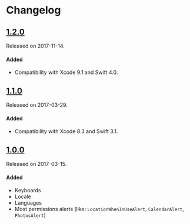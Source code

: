# Changelog

## [1.2.0](https://github.com/PGSSoft/AutoMate-ModelGenie/releases/tag/1.2.0)
Released on 2017-11-14.

#### Added
- Compatibility with Xcode 9.1 and Swift 4.0.

## [1.1.0](https://github.com/PGSSoft/AutoMate-ModelGenie/releases/tag/1.1.0)
Released on 2017-03-29.

#### Added
- Compatibility with Xcode 8.3 and Swift 3.1.

## [1.0.0](https://github.com/PGSSoft/AutoMate-ModelGenie/releases/tag/1.0.0)
Released on 2017-03-15.

#### Added
- Keyboards
- Locale
- Languages
- Most permissions alerts (like: `LocationWhenInUseAlert`, `CalendarAlert`, `PhotosAlert`)
